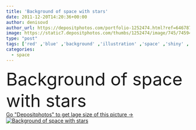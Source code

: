 ```yaml
---
title: 'Background of space with stars'
date: 2011-12-20T14:20:36+00:00
author: denisovd
author_url: https://depositphotos.com/portfolio-1252474.html?ref=64678756
image: https://static7.depositphotos.com/thumbs/1252474/image/745/7459413/api_thumb_450.jpg?forcejpeg=true
type: "post"
tags: ['red' ,'blue' ,'background' ,'illustration' ,'space' ,'shiny' ,'sky' ,'bright' ,'field' ,'dark' ,'star' ,'night' ,'shining' ,'with' ,'wallpaper' ,'stars' ,'deep' ,'astronomy' ,'galaxy' ,'universe' ,'nebula' ,'twinkle' ,'of' ,'outer' ,'unknown' ,'starry' ,'Twinkling' ,'starfield' ]
categories: 
  - space
---
```

<div aling="center">
            <font size="60"> Background of space with stars</font>   
</div>
<div>
    <a href='https://static7.depositphotos.com/thumbs/1252474/image/745/7459413/api_thumb_450.jpg?forcejpeg=true?ref=64678756' target=_blank > Go "Depositphotos" to get lage size of this picture ->
        <img href='https://static7.depositphotos.com/thumbs/1252474/image/745/7459413/api_thumb_450.jpg?forcejpeg=true?ref=64678756' src='https://static7.depositphotos.com/1252474/745/i/950/depositphotos_7459413-stock-photo-background-of-space-with-stars.jpg?forcejpeg=true' alt='Background of space with stars' >
    </a>
</div>
